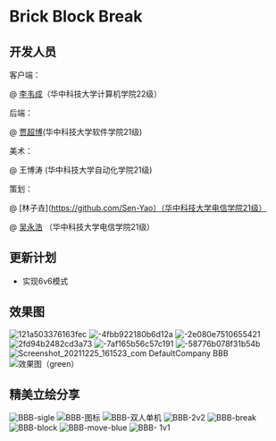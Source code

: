 # Brick Block Break

## 开发人员
客户端：

@ [李韦成](https://github.com/TivatAmber)（华中科技大学计算机学院22级）

后端：

@ [贾超博](https://github.com/jcbjcbjc)(华中科技大学软件学院21级)

美术：

@ 王博涛 (华中科技大学自动化学院21级)

策划：

@ [林子垚](https://github.com/Sen-Yao）（华中科技大学电信学院21级）

@ [吴永浩](https://github.com/WeiHao4426) （华中科技大学电信学院21级）


## 更新计划
- 实现6v6模式
 
 ## 效果图
![121a503376163fec](https://user-images.githubusercontent.com/91889375/167772087-bdc6d484-68d0-4820-801f-c2a8511fa753.png)
![-4fbb922180b6d12a](https://user-images.githubusercontent.com/91889375/167772116-4c22eb34-fbf3-4905-a4e4-a988157f9fc8.jpg)
![-2e080e7510655421](https://user-images.githubusercontent.com/91889375/167772160-3dad3df6-3e86-4a61-a5e0-65d023c794fd.png)
![2fd94b2482cd3a73](https://user-images.githubusercontent.com/91889375/167772165-7bcb5aee-755d-45ca-9e81-4d3f7a649165.png)
![-7af165b56c57c191](https://user-images.githubusercontent.com/91889375/167772178-b415350d-c08d-4d5c-a778-007f69b049a7.png)
![-58776b078f31b54b](https://user-images.githubusercontent.com/91889375/167772197-dbbd727d-deb0-4642-b2f4-6abc0f61fef6.png)
![Screenshot_20211225_161523_com DefaultCompany BBB](https://user-images.githubusercontent.com/91889375/167772227-f1281b64-bdb2-403b-b198-3c2e6d998edc.jpg)
![效果图（green）](https://user-images.githubusercontent.com/91889375/167772243-1659e99a-896c-4994-9c6a-5f921fce8744.jpg)
## 精美立绘分享
![BBB-sigle](https://user-images.githubusercontent.com/91889375/167772299-33ac23ca-26a0-4575-8ee3-28d9859b2bdd.jpg)
![BBB-图标](https://user-images.githubusercontent.com/91889375/167772304-c1435d7e-190c-4b48-a0dd-ebf31226ad52.png)
![BBB-双人单机](https://user-images.githubusercontent.com/91889375/167772315-089d17a8-fff0-48c9-ac95-906e03f911c3.jpg)
![BBB-2v2](https://user-images.githubusercontent.com/91889375/167772329-6240754b-b0d9-437a-99b6-eee4b0877d81.jpg)
![BBB-break](https://user-images.githubusercontent.com/91889375/167772356-a09bc254-ad2c-43bc-9b31-98761f7868d6.png)
![BBB-block](https://user-images.githubusercontent.com/91889375/167772366-afde1867-dfa7-4409-9979-d6103d1c3c32.png)
![BBB-move-blue](https://user-images.githubusercontent.com/91889375/167772378-720ef39f-b256-4706-929c-1238ef07d0cd.png)
![BBB- 1v1](https://user-images.githubusercontent.com/91889375/167772411-6cb96471-cc37-410e-bab0-ff9fa1b69a38.jpg)

